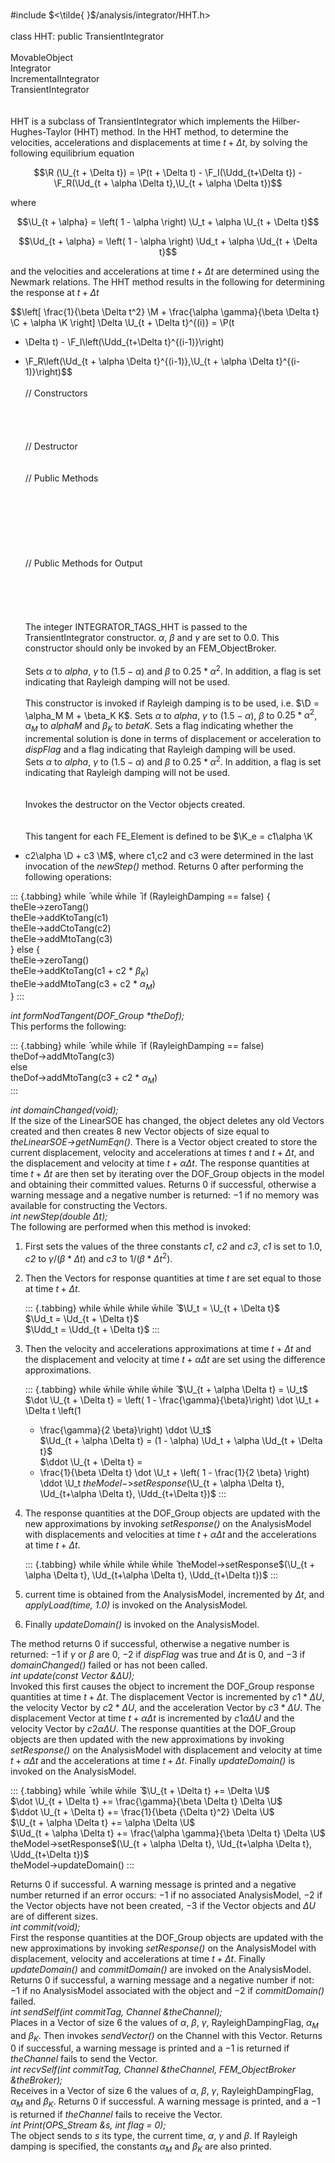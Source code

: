 \
\#include $<\tilde{ }$/analysis/integrator/HHT.h$>$\
\
class HHT: public TransientIntegrator\
\
MovableObject\
Integrator\
IncrementalIntegrator\
TransientIntegrator\
\
\
HHT is a subclass of TransientIntegrator which implements the
Hilber-Hughes-Taylor (HHT) method. In the HHT method, to determine the
velocities, accelerations and displacements at time $t + \Delta t$, by
solving the following equilibrium equation

$$\R (\U_{t + \Delta t}) = \P(t + \Delta t) -
\F_I(\Udd_{t+\Delta t}) - \F_R(\Ud_{t + \alpha \Delta t},\U_{t +
\alpha \Delta t})$$

where

$$\U_{t + \alpha} = \left( 1 - \alpha \right) \U_t + \alpha \U_{t +
\Delta t}$$

$$\Ud_{t + \alpha} = \left( 1 - \alpha \right) \Ud_t + \alpha \Ud_{t +
\Delta t}$$

and the velocities and accelerations at time $t + \Delta t$ are
determined using the Newmark relations. The HHT method results in the
following for determining the response at $t + \Delta t$

$$\left[ \frac{1}{\beta \Delta t^2} \M + \frac{\alpha \gamma}{\beta
\Delta t} \C + \alpha \K \right] \Delta \U_{t + \Delta t}^{(i)} = \P(t
+ \Delta t) - \F_I\left(\Udd_{t+\Delta  t}^{(i-1)}\right)
- \F_R\left(\Ud_{t + \alpha \Delta t}^{(i-1)},\U_{t + \alpha \Delta
t}^{(i-1)}\right)$$\
\
// Constructors\
\
\
\
\
// Destructor\
\
\
// Public Methods\
\
\
\
\
\
\
\
// Public Methods for Output\
\
\
\
\
\
The integer INTEGRATOR_TAGS_HHT is passed to the TransientIntegrator
constructor. $\alpha$, $\beta$ and $\gamma$ are set to 0.0. This
constructor should only be invoked by an FEM_ObjectBroker.\
\
Sets $\alpha$ to *alpha*, $\gamma$ to $(1.5 - \alpha)$ and $\beta$ to
$0.25*\alpha^2$. In addition, a flag is set indicating that Rayleigh
damping will not be used.\
\
This constructor is invoked if Rayleigh damping is to be used, i.e.
$\D = \alpha_M M + \beta_K K$. Sets $\alpha$ to *alpha*, $\gamma$ to
$(1.5 - \alpha)$, $\beta$ to $0.25*\alpha^2$, $\alpha_M$ to *alphaM* and
$\beta_K$ to *betaK*. Sets a flag indicating whether the incremental
solution is done in terms of displacement or acceleration to *dispFlag*
and a flag indicating that Rayleigh damping will be used.\
Sets $\alpha$ to *alpha*, $\gamma$ to $(1.5 - \alpha)$ and $\beta$ to
$0.25*\alpha^2$. In addition, a flag is set indicating that Rayleigh
damping will not be used.\
\
\
Invokes the destructor on the Vector objects created.\
\
\
This tangent for each FE_Element is defined to be $\K_e = c1\alpha \K
+ c2\alpha \D + c3 \M$, where c1,c2 and c3 were determined in the last
invocation of the *newStep()* method. Returns $0$ after performing the
following operations:

::: {.tabbing}
while ̄ while w̄hile ̄ if (RayleighDamping == false) {\
theEle-$>$zeroTang()\
theEle-$>$addKtoTang(c1)\
theEle-$>$addCtoTang(c2)\
theEle-$>$addMtoTang(c3)\
} else {\
theEle-$>$zeroTang()\
theEle-$>$addKtoTang(c1 + c2 \* $\beta_K$)\
theEle-$>$addMtoTang(c3 + c2 \* $\alpha_M$)\
}
:::

*int formNodTangent(DOF_Group \*theDof);*\
This performs the following:

::: {.tabbing}
while ̄ while w̄hile ̄ if (RayleighDamping == false)\
theDof-$>$addMtoTang(c3)\
else\
theDof-$>$addMtoTang(c3 + c2 \* $\alpha_M$)\
:::

*int domainChanged(void);*\
If the size of the LinearSOE has changed, the object deletes any old
Vectors created and then creates $8$ new Vector objects of size equal to
*theLinearSOE-$>$getNumEqn()*. There is a Vector object created to store
the current displacement, velocity and accelerations at times $t$ and
$t + \Delta t$, and the displacement and velocity at time $t + \alpha
\Delta t$. The response quantities at time $t + \Delta t$ are then set
by iterating over the DOF_Group objects in the model and obtaining their
committed values. Returns $0$ if successful, otherwise a warning message
and a negative number is returned: $-1$ if no memory was available for
constructing the Vectors.\
*int newStep(double $\Delta t$);*\
The following are performed when this method is invoked:

1.  First sets the values of the three constants *c1*, *c2* and *c3*,
    *c1* is set to $1.0$, *c2* to $\gamma / (\beta * \Delta t)$ and *c3*
    to $1/ (\beta * \Delta t^2)$.

2.  Then the Vectors for response quantities at time $t$ are set equal
    to those at time $t + \Delta t$.

    ::: {.tabbing}
    while w̄hile w̄hile w̄hile ̄ $\U_t = \U_{t + \Delta t}$\
    $\Ud_t = \Ud_{t + \Delta t}$\
    $\Udd_t = \Udd_{t + \Delta t}$
    :::

3.  Then the velocity and accelerations approximations at time $t +
    \Delta t$ and the displacement and velocity at time
    $t + \alpha \Delta t$ are set using the difference approximations.

    ::: {.tabbing}
    while w̄hile w̄hile w̄hile ̄ $\U_{t + \alpha \Delta t} = \U_t$\
    $\dot \U_{t + \Delta t} = 
     \left( 1 - \frac{\gamma}{\beta}\right) \dot \U_t + \Delta t \left(1
    - \frac{\gamma}{2 \beta}\right) \ddot \U_t$\
    $\Ud_{t + \alpha \Delta t} = (1 - \alpha) \Ud_t + \alpha \Ud_{t +
    \Delta t}$\
    $\ddot \U_{t + \Delta t} = 
     - \frac{1}{\beta \Delta t} \dot \U_t + \left( 1 - \frac{1}{2
    \beta} \right) \ddot \U_t$\
    theModel-$>$setResponse$(\U_{t + \alpha \Delta t}, \Ud_{t+\alpha
    \Delta t}, \Udd_{t+\Delta t})$
    :::

4.  The response quantities at the DOF_Group objects are updated with
    the new approximations by invoking *setResponse()* on the
    AnalysisModel with displacements and velocities at time $t + \alpha
    \Delta t$ and the accelerations at time $t + \Delta t$.

    ::: {.tabbing}
    while w̄hile w̄hile w̄hile ̄
    theModel-$>$setResponse$(\U_{t + \alpha \Delta t}, \Ud_{t+\alpha
    \Delta t}, \Udd_{t+\Delta t})$
    :::

5.  current time is obtained from the AnalysisModel, incremented by
    $\Delta t$, and *applyLoad(time, 1.0)* is invoked on the
    AnalysisModel.

6.  Finally *updateDomain()* is invoked on the AnalysisModel.

The method returns $0$ if successful, otherwise a negative number is
returned: $-1$ if $\gamma$ or $\beta$ are $0$, $-2$ if *dispFlag* was
true and $\Delta t$ is $0$, and $-3$ if *domainChanged()* failed or has
not been called.\
*int update(const Vector &$\Delta U$);*\
Invoked this first causes the object to increment the DOF_Group response
quantities at time $t + \Delta t$. The displacement Vector is
incremented by $c1 * \Delta U$, the velocity Vector by $c2 * \Delta U$,
and the acceleration Vector by $c3 * \Delta U$. The displacement Vector
at time $t + \alpha \Delta t$ is incremented by $c1 \alpha \Delta U$ and
the velocity Vector by $c2 \alpha \Delta U$. The response quantities at
the DOF_Group objects are then updated with the new approximations by
invoking *setResponse()* on the AnalysisModel with displacement and
velocity at time $t + \alpha
\Delta t$ and the accelerations at time $t + \Delta t$. Finally
*updateDomain()* is invoked on the AnalysisModel.

::: {.tabbing}
while ̄ while w̄hile ̄ $\U_{t + \Delta t} += \Delta \U$\
$\dot \U_{t + \Delta t} += \frac{\gamma}{\beta \Delta t} \Delta \U$\
$\ddot \U_{t + \Delta t} += \frac{1}{\beta {\Delta t}^2} \Delta \U$\
$\U_{t + \alpha \Delta t} += \alpha \Delta \U$\
$\Ud_{t + \alpha \Delta t} += \frac{\alpha \gamma}{\beta \Delta t}
\Delta \U$\
theModel-$>$setResponse$(\U_{t + \alpha \Delta t}, \Ud_{t+\alpha
\Delta t}, \Udd_{t+\Delta t})$\
theModel-$>$updateDomain()
:::

Returns $0$ if successful. A warning message is printed and a negative
number returned if an error occurs: $-1$ if no associated AnalysisModel,
$-2$ if the Vector objects have not been created, $-3$ if the Vector
objects and $\Delta U$ are of different sizes.\
*int commit(void);*\
First the response quantities at the DOF_Group objects are updated with
the new approximations by invoking *setResponse()* on the AnalysisModel
with displacement, velocity and accelerations at time $t +
\Delta t$. Finally *updateDomain()* and *commitDomain()* are invoked on
the AnalysisModel. Returns $0$ if successful, a warning message and a
negative number if not: $-1$ if no AnalysisModel associated with the
object and $-2$ if *commitDomain()* failed.\
*int sendSelf(int commitTag, Channel &theChannel);* \
Places in a Vector of size 6 the values of $\alpha$, $\beta$, $\gamma$,
RayleighDampingFlag, $\alpha_M$ and $\beta_K$. Then invokes
*sendVector()* on the Channel with this Vector. Returns $0$ if
successful, a warning message is printed and a $-1$ is returned if
*theChannel* fails to send the Vector.\
*int recvSelf(int commitTag, Channel &theChannel, FEM_ObjectBroker
&theBroker);* \
Receives in a Vector of size 6 the values of $\alpha$, $\beta$,
$\gamma$, RayleighDampingFlag, $\alpha_M$ and $\beta_K$. Returns $0$ if
successful. A warning message is printed, and a $-1$ is returned if
*theChannel* fails to receive the Vector.\
*int Print(OPS_Stream &s, int flag = 0);*\
The object sends to $s$ its type, the current time, $\alpha$, $\gamma$
and $\beta$. If Rayleigh damping is specified, the constants $\alpha_M$
and $\beta_K$ are also printed.
